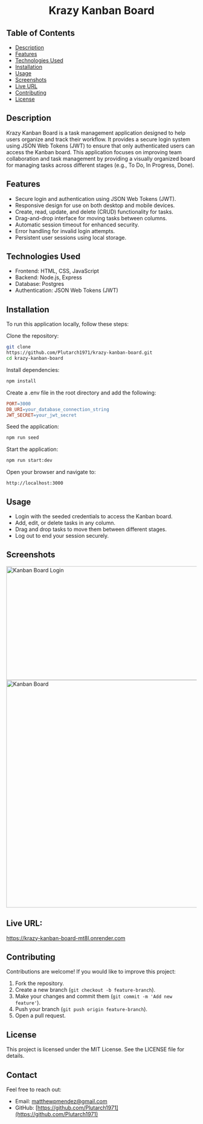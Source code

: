 <h1 style="text-align: center;">Krazy Kanban Board</h1>

## Table of Contents
- [Description](#description)
- [Features](#features)
- [Technologies Used](#technologies-used)
- [Installation](#installation)
- [Usage](#usage)
- [Screenshots](#screenshots)
- [Live URL](#live-url)
- [Contributing](#contributing)
- [License](#license)

## Description
Krazy Kanban Board is a task management application designed to help users organize and track their workflow. It provides a secure login system using JSON Web Tokens (JWT) to ensure that only authenticated users can access the Kanban board. This application focuses on improving team collaboration and task management by providing a visually organized board for managing tasks across different stages (e.g., To Do, In Progress, Done).

## Features
- Secure login and authentication using JSON Web Tokens (JWT).
- Responsive design for use on both desktop and mobile devices.
- Create, read, update, and delete (CRUD) functionality for tasks.
- Drag-and-drop interface for moving tasks between columns.
- Automatic session timeout for enhanced security.
- Error handling for invalid login attempts.
- Persistent user sessions using local storage.

## Technologies Used
- Frontend: HTML, CSS, JavaScript
- Backend: Node.js, Express
- Database: Postgres
- Authentication: JSON Web Tokens (JWT)


## Installation
To run this application locally, follow these steps:

Clone the repository:

```bash
git clone 
https://github.com/Plutarch1971/krazy-kanban-board.git
cd krazy-kanban-board
```

Install dependencies:

```bash
npm install
```

Create a .env file in the root directory and add the following:

```makefile
PORT=3000
DB_URI=your_database_connection_string
JWT_SECRET=your_jwt_secret
```
Seed the application:

```bash
npm run seed
```

Start the application:

```bash
npm run start:dev
```

Open your browser and navigate to:

```arduino
http://localhost:3000
```

## Usage
- Login with the seeded credentials to access the Kanban board.
- Add, edit, or delete tasks in any column.
- Drag and drop tasks to move them between different stages.
- Log out to end your session securely.

## Screenshots
<img src="../krazy-kanban-board/client/public/krazy-kanban-login.png" alt="Kanban Board Login" width="600" height="300">
<img src="../krazy-kanban-board/client/public/krazy-kanban-board.png" alt="Kanban Board" width="600">

## Live URL:
 https://krazy-kanban-board-mt8l.onrender.com

## Contributing
Contributions are welcome! If you would like to improve this project:

1. Fork the repository.
2. Create a new branch (`git checkout -b feature-branch`).
3. Make your changes and commit them (`git commit -m 'Add new feature'`).
4. Push your branch (`git push origin feature-branch`).
5. Open a pull request.

## License
This project is licensed under the MIT License. See the LICENSE file for details.

## Contact
Feel free to reach out:

- Email: matthewpmendez@gmail.com
- GitHub: [https://github.com/Plutarch1971](https://github.com/Plutarch1971)



